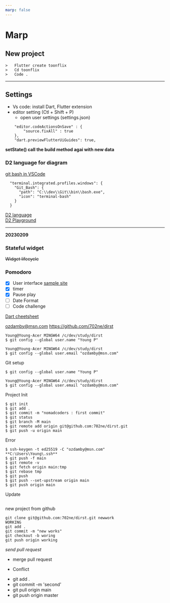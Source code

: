 ```yaml
---
marp: false
---
```


# **Marp**

## New project
```
>	Flutter create toonflix
>	Cd toonflix
>	Code .
```
---

## Settings
- Vs code: install Dart, Flutter extension
- editor setting (Ctl + Shift + P)
    - open user settings (settings.json)
```
    "editor.codeActionsOnSave" : {
        "source.fixAll" : true
    },
    "dart.previewFlutterUiGuides": true,
```

**setState() call the build method agai with new data**

### D2 language for diagram

[git bash in VSCode](https://www.geeksforgeeks.org/how-to-integrate-git-bash-with-visual-studio-code/)
```
  "terminal.integrated.profiles.windows": {
    "Git_Bash": {
      "path": "C:\\dev\\Git\\bin\\bash.exe",
      "icon": "terminal-bash"
    }
  }
  ```
[D2 language](https://d2lang.com/tour/install)<br>
[D2 Playground](https://play.d2lang.com/)


---
**20230209**

### Stateful widget

~~Widget lifecycle~~

### Pomodoro

- [x] User interface [sample site](https://www.behance.net/gallery/98918603/POMO-UIKIT?tracking_source=search_projects%7Cpomo+uikit)
- [X] timer
- [X] Pause play
- [ ] Date Format
- [ ] Code challenge

[Dart cheetsheet](https://koenig-media.raywenderlich.com/uploads/2019/08/dart_cheatsheet-1.0.3.pdf)


ozdamby@msn.com
https://github.com/702ne/dirst
```
Young@Young-Acer MINGW64 /c/dev/study/dirst
$ git config --global user.name "Young P"

Young@Young-Acer MINGW64 /c/dev/study/dirst
$ git config --global user.email "ozdamby@msn.com"
```
Git setup
```Young@Young-Acer MINGW64 /c/dev/study/dirst
$ git config --global user.name "Young P"

Young@Young-Acer MINGW64 /c/dev/study/dirst
$ git config --global user.email "ozdamby@msn.com"
```
Project Init
```
$ git init
$ git add .
$ git commit -m "nomadcoders : first commit"
$ git status
$ git branch -M main
$ git remote add origin git@github.com:702ne/dirst.git
$ git push -u origin main
```
Error
```
$ ssh-keygen -t ed25519 -C "ozdamby@msn.com"
**C:\Users\Young\.ssh**
$ git push -f main
$ git remote -v
$ git fetch origin main:tmp
$ git rebase tmp
$ git push
$ git push --set-upstream origin main
$ git push origin main
```
Update
```
```

new project from github
```
git clone git@github.com:702ne/dirst.git newwork
WORKING
git add .
git commit -m "new works"
git checkout -b woring
git push origin working

```
*send pull request*
- merge pull request


* Conflict
- git add .
- git commit -m 'second'
- git pull origin main
- git push origin master
